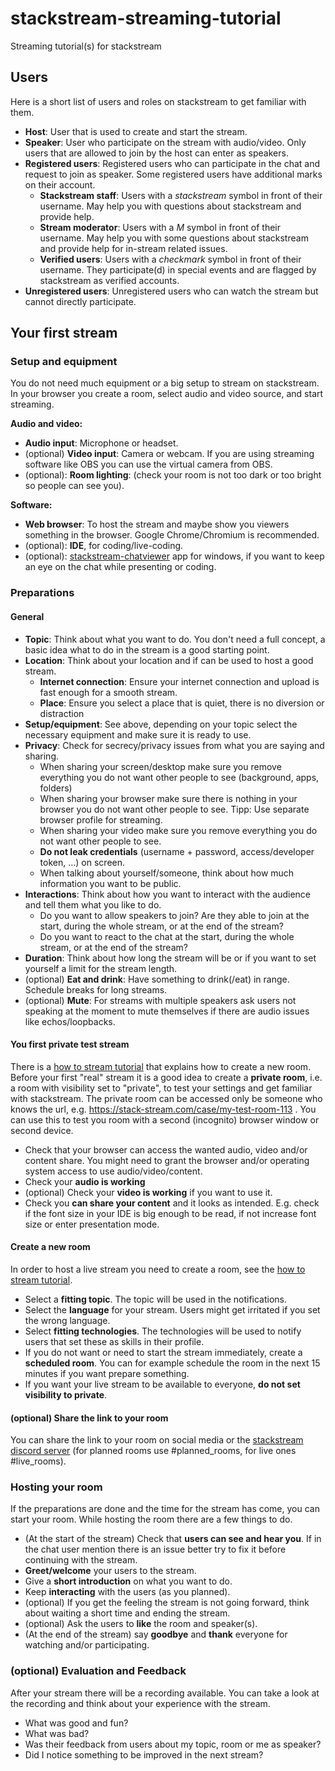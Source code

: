 # stackstream-streaming-tutorial
Streaming tutorial(s) for stackstream

## Users
Here is a short list of users and roles on stackstream to get familiar with them.

* **Host**: User that is used to create and start the stream.
* **Speaker**: User who participate on the stream with audio/video. Only users that are allowed to join by the host can enter as speakers. 
* **Registered users**: Registered users who can participate in the chat and request to join as speaker. Some registered users have additional marks on their account.
  * **Stackstream staff**: Users with a *stackstream* symbol in front of their username. May help you with questions about stackstream and provide help.
  * **Stream moderator**: Users with a *M* symbol in front of their username. May help you with some questions about stackstream and provide help for in-stream related issues.
  * **Verified users**: Users with a *checkmark* symbol in front of their username. They participate(d) in special events and are flagged by stackstream as verified accounts.
* **Unregistered users**: Unregistered users who can watch the stream but cannot directly participate.    

## Your first stream
### Setup and equipment

You do not need much equipment or a big setup to stream on stackstream. In your browser you create a room, select audio and video source, and start streaming.

**Audio and video:**
* **Audio input**: Microphone or headset.
* (optional) **Video input**: Camera or webcam. If you are using streaming software like OBS you can use the virtual camera from OBS.
* (optional): **Room lighting**: (check your room is not too dark or too bright so people can see you).

**Software:**
* **Web browser**: To host the stream and maybe show you viewers something in the browser. Google Chrome/Chromium is recommended.
* (optional): **IDE**, for coding/live-coding.
* (optional): [stackstream-chatviewer](https://github.com/sgohlke/stackstream-chatviewer) app for windows, if you want to keep an eye on the chat while presenting or coding.

### Preparations

#### General
* **Topic**: Think about what you want to do. You don't need a full concept, a basic idea what to do in the stream is a good starting point.
* **Location**: Think about your location and if can be used to host a good stream.
  * **Internet connection**: Ensure your internet connection and upload is fast enough for a smooth stream.
  * **Place**: Ensure you select a place that is quiet, there is no diversion or distraction   
* **Setup/equipment**: See above, depending on your topic select the necessary equipment and make sure it is ready to use.
* **Privacy**: Check for secrecy/privacy issues from what you are saying and sharing.
  * When sharing your screen/desktop make sure you remove everything you do not want other people to see (background, apps, folders)
  * When sharing your browser make sure there is nothing in your browser you do not want other people to see. Tipp: Use separate browser profile for streaming.
  * When sharing your video make sure you remove everything you do not want other people to see.
  * **Do not leak credentials** (username + password, access/developer token, ...) on screen.
  * When talking about yourself/someone, think about how much information you want to be public. 
* **Interactions**: Think about how you want to interact with the audience and tell them what you like to do.
  * Do you want to allow speakers to join? Are they able to join at the start, during the whole stream, or at the end of the stream?
  * Do you want to react to the chat at the start, during the whole stream, or at the end of the stream?
* **Duration**: Think about how long the stream will be or if you want to set yourself a limit for the stream length.
* (optional) **Eat and drink**: Have something to drink(/eat) in range. Schedule breaks for long streams.
* (optional) **Mute**: For streams with multiple speakers ask users not speaking at the moment to mute themselves if there are audio issues like echos/loopbacks.

#### You first private test stream

There is a [how to stream tutorial](https://matched.io/how-to-livestream-on-stackstream/) that explains how to create a new room. Before your first "real" stream it is a good idea to create a **private room**, i.e. a room with visibility set to "private", to test your settings and get familiar with stackstream. The private room can be accessed only be someone who knows the url, e.g. https://stack-stream.com/case/my-test-room-113 . You can use this to test you room with a second (incognito) browser window or second device.
* Check that your browser can access the wanted audio, video and/or content share. You might need to grant the browser and/or operating system access to use audio/video/content.  
* Check your **audio is working**
* (optional) Check your **video is working** if you want to use it.
* Check you **can share your content** and it looks as intended. E.g. check if the font size in your IDE is big enough to be read, if not increase font size or enter presentation mode.

#### Create a new room

In order to host a live stream you need to create a room, see the [how to stream tutorial](https://matched.io/how-to-livestream-on-stackstream/). 
* Select a **fitting topic**. The topic will be used in the notifications. 
* Select the **language** for your stream. Users might get irritated if you set the wrong language.
* Select **fitting technologies**. The technologies will be used to notify users that set these as skills in their profile.
* If you do not want or need to start the stream immediately, create a **scheduled room**. You can for example schedule the room in the next 15 minutes if you want prepare something.
* If you want your live stream to be available to everyone, **do not set visibility to private**.

#### (optional) Share the link to your room
You can share the link to your room on social media or the [stackstream discord server](https://discord.gg/22XphDqu7C) (for planned rooms use #planned_rooms, for live ones #live_rooms).

### Hosting your room
If the preparations are done and the time for the stream has come, you can start your room. While hosting the room there are a few things to do.
* (At the start of the stream) Check that **users can see and hear you**. If in the chat user mention there is an issue better try to fix it before continuing with the stream.
* **Greet/welcome** your users to the stream.
* Give a **short introduction** on what you want to do.
* Keep **interacting** with the users (as you planned).
* (optional) If you get the feeling the stream is not going forward, think about waiting a short time and ending the stream.
* (optional) Ask the users to **like** the room and speaker(s).
* (At the end of the stream) say **goodbye** and **thank** everyone for watching and/or participating.

### (optional) Evaluation and Feedback
After your stream there will be a recording available. You can take a look at the recording and think about your experience with the stream.
* What was good and fun?
* What was bad?
* Was their feedback from users about my topic, room or me as speaker?
* Did I notice something to be improved in the next stream?   
